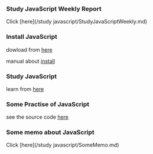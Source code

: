 ### Study JavaScript Weekly Report
Click [here](/study javascript/StudyJavaScriptWeekly.md)

### Install JavaScript
dowload from [here](https://TBD)

manual about [install](https://TBD) 

### Study JavaScript
learn from [here](https://www.runoob.com/js/js-tutorial.html)

### Some Practise of JavaScript 
see the source code [here](https://github.com/liuyangvic/liuyangvic.github.io/tree/master/study%20javascript/practise)

### Some memo about JavaScript
Click [here](/study javascript/SomeMemo.md)
